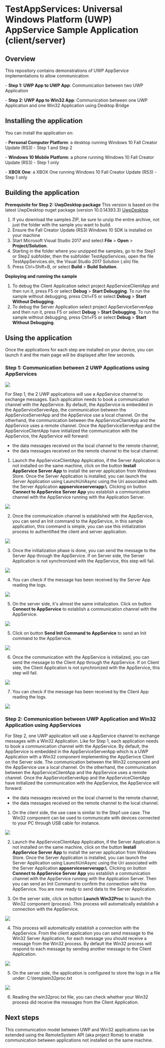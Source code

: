 # TestAppServices: Universal Windows Platform (UWP) AppService Sample Application (client/server)

Overview
--------------
This repository contains demonstrations of UWP AppService implementations to allow communication:<p/>
	-   **Step 1: UWP App to UWP App**: Communication between two UWP Application</p> 
	-   **Step 2: UWP App to Win32 App**: Communication between one UWP Application and one Win32 Application using Desktop Bridge</p> 


Installing the application
----------------------------
You can install the application on:<p/>
	- **Personal Computer Platform**: a desktop running Windows 10 Fall Creator Update (RS3) - Step 1 and Step 2</p>
	- **Windows 10 Mobile Platform**: a phone running Windows 10 Fall Creator Update (RS3) - Step 1 only</p>
	- **XBOX One**: a XBOX One running Windows 10 Fall Creator Update (RS3) - Step 1 only</p>


Building the application
----------------

**Prerequisite for Step 2: UwpDesktop package**
This version is based on the latest UwpDesktop nuget package (version 10.0.14393.3)  [UwpDesktop](https://www.nuget.org/packages/UwpDesktop/)

1. If you download the samples ZIP, be sure to unzip the entire archive, not just the folder with the sample you want to build. 
2. Ensure the Fall Creator Update (RS3) Windows 10 SDK is installed on your machine
3. Start Microsoft Visual Studio 2017 and select **File** \> **Open** \> **Project/Solution**.
3. Starting in the folder where you unzipped the samples, go to the Step1 or Step2 subfolder, then the subfolder TestAppServices, open the file TestAppServices.sln, the Visual Studio 2017 Solution (.sln) file.
4. Press Ctrl+Shift+B, or select **Build** \> **Build Solution**.


**Deploying and running the sample**
1.  To debug the Client Application select project AppServiceClientApp and then run it, press F5 or select **Debug** \> **Start Debugging**. To run the sample without debugging, press Ctrl+F5 or select **Debug** \> **Start Without Debugging**.
2.  To debug the Server Application select project AppServiceServerApp and then run it, press F5 or select **Debug** \> **Start Debugging**. To run the sample without debugging, press Ctrl+F5 or select **Debug** \> **Start Without Debugging**.


Using the application
----------------------------
Once the applications for each step are installed on your device, you can launch it and the main page will be displayed after few seconds.

### Step 1: Communication between 2 UWP Applications using AppServices

![](https://raw.githubusercontent.com/flecoqui/TestAppServices/master/Docs/Step1.png)

For Step 1, the 2 UWP applications will use a AppService channel to exchange messages. Each application needs to book a communication channel with the AppService.
By default, the AppService is embedded in the AppServiceServerApp, the communication between the AppServiceServerApp and the AppService use a local channel. On the otherhand, the communication between the AppServiceClientApp and the AppService uses a remote channel.
Once the AppServiceServerApp and the AppServiceClientApp have initialized the communication with the AppService, the AppService will forward:
- the data messages received on the local channel to the remote channel,  
- the data messages received on the remote channel to the local channel.

1. Launch the AppServiceClientApp Application, if the Server Application is not installed on the same machine, click on the button **Install AppService Server App** to install the server application from Windows Store.
Once the Server Application is installed, you can launch the Server Application using LaunchUriAsync using the Uri associated with the Server Application **appserviceserverapp:\\**.
Clicking on button **Connect to AppService Server App** you establish a communication channel with the AppService running with the Application Server.

![](https://raw.githubusercontent.com/flecoqui/TestAppServices/master/Docs/Step1AppServiceClientApp.png)

2. Once the communication channel is established with the AppService, you can send an Init command to the AppService, in this sample application, this command is simple, you can use this initialization process to authentified the client and server application.

![](https://raw.githubusercontent.com/flecoqui/TestAppServices/master/Docs/Step1AppServiceClientApp_1.png)

3. Once the initialization phase is done, you can send the message to the Server App through the AppService. If on Server side, the Server Application is not synchronized with the AppService, this step will fail.

![](https://raw.githubusercontent.com/flecoqui/TestAppServices/master/Docs/Step1AppServiceClientApp_2.png)

4. You can check if the message has been received by the Server App reading the logs.

![](https://raw.githubusercontent.com/flecoqui/TestAppServices/master/Docs/Step1AppServiceClientApp_3.png)

5. On the server side, it's almost the same initialization. Click on button **Connect to AppService** to establish a communication channel with the AppService.

![](https://raw.githubusercontent.com/flecoqui/TestAppServices/master/Docs/Step1AppServiceServerApp.png)

5. Click on button **Send Init Command to AppService** to send an Init command to the AppService.

![](https://raw.githubusercontent.com/flecoqui/TestAppServices/master/Docs/Step1AppServiceServerApp_1.png)

6. Once the communication with the AppService is initialized, you can send the message to the Client App through the AppService. If on Client side, the Client Application is not synchronized with the AppService, this step will fail.

![](https://raw.githubusercontent.com/flecoqui/TestAppServices/master/Docs/Step1AppServiceServerApp_2.png)

7. You can check if the message has been received by the Client App reading the logs.

![](https://raw.githubusercontent.com/flecoqui/TestAppServices/master/Docs/Step1AppServiceServerApp_3.png)


### Step 2: Communication between UWP Application and Win32 Application using AppServices

For Step 2, one UWP application will use a AppService channel to exchange messages with a Win32 Application. Like for Step 1, each application needs to book a communication channel with the AppService.
By default, the AppService is embedded in the AppServiceServerApp which is a UWP Application with a Win32 component implementing the AppSerivce Client on the Server side. The communication between the Win32 component and the AppService use a local channel. On the otherhand, the communication between the AppServiceClientApp and the AppService uses a remote channel.
Once the AppServiceServerApp and the AppServiceClientApp have initialized the communication with the AppService, the AppService will forward:
- the data messages received on the local channel to the remote channel,  
- the data messages received on the remote channel to the local channel.

1. On the client side, the use case is similar to the Step1 use case. The Win32 component can be used to communicate with devices connected to your PC through USB cable for instance.

![](https://raw.githubusercontent.com/flecoqui/TestAppServices/master/Docs/Step2.png)

2. Launch the AppServiceClientApp Application, if the Server Application is not installed on the same machine, click on the button **Install AppService Server App** to install the server application from Windows Store.
Once the Server Application is installed, you can launch the Server Application using LaunchUriAsync using the Uri associated with the Server Application **appserviceserverapp:\\**.
Clicking on button **Connect to AppService Server App** you establish a communication channel with the AppService running with the Application Server.
Then you can send an Init Command to confirm the connection wiht the AppService. You are now ready to send data to the Server Application.

3. On the server side, click on button **Launch Win32Proc** to launch the Win32 component (process). This process will automatically establish a connection with the AppService.

![](https://raw.githubusercontent.com/flecoqui/TestAppServices/master/Docs/Step2AppServiceServerApp.png)

4. This process will automatically establish a connection with the AppService. From the client application you can send message to the Win32 Server Application, for each message you should receive a message from the Win32 process. By default the Win32 process will respond to each message by sending another message to the Client Application.

![](https://raw.githubusercontent.com/flecoqui/TestAppServices/master/Docs/Step2AppServiceServerApp_1.png)

5. On the server side, the application is configured to store the logs in a file under: C:\temp\win32proc.txt

![](https://raw.githubusercontent.com/flecoqui/TestAppServices/master/Docs/Step2AppServiceServerApp_2.png)

6. Reading the win32proc.txt file, you can check whether your Win32 process did receive the messages from the Client Application.

	


Next steps
--------------

This communication model between UWP and Win32 applications can be extended using the RemoteSystem API (aka project Rome) to enable communication between applications not installed on the same machine.

